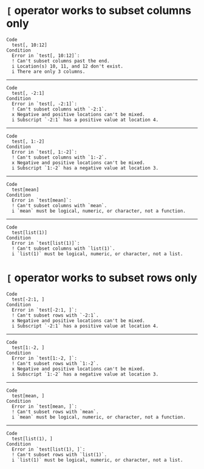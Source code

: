 # `[` operator works to subset columns only

    Code
      test[, 10:12]
    Condition
      Error in `test[, 10:12]`:
      ! Can't subset columns past the end.
      i Location(s) 10, 11, and 12 don't exist.
      i There are only 3 columns.

---

    Code
      test[, -2:1]
    Condition
      Error in `test[, -2:1]`:
      ! Can't subset columns with `-2:1`.
      x Negative and positive locations can't be mixed.
      i Subscript `-2:1` has a positive value at location 4.

---

    Code
      test[, 1:-2]
    Condition
      Error in `test[, 1:-2]`:
      ! Can't subset columns with `1:-2`.
      x Negative and positive locations can't be mixed.
      i Subscript `1:-2` has a negative value at location 3.

---

    Code
      test[mean]
    Condition
      Error in `test[mean]`:
      ! Can't subset columns with `mean`.
      i `mean` must be logical, numeric, or character, not a function.

---

    Code
      test[list(1)]
    Condition
      Error in `test[list(1)]`:
      ! Can't subset columns with `list(1)`.
      i `list(1)` must be logical, numeric, or character, not a list.

# `[` operator works to subset rows only

    Code
      test[-2:1, ]
    Condition
      Error in `test[-2:1, ]`:
      ! Can't subset rows with `-2:1`.
      x Negative and positive locations can't be mixed.
      i Subscript `-2:1` has a positive value at location 4.

---

    Code
      test[1:-2, ]
    Condition
      Error in `test[1:-2, ]`:
      ! Can't subset rows with `1:-2`.
      x Negative and positive locations can't be mixed.
      i Subscript `1:-2` has a negative value at location 3.

---

    Code
      test[mean, ]
    Condition
      Error in `test[mean, ]`:
      ! Can't subset rows with `mean`.
      i `mean` must be logical, numeric, or character, not a function.

---

    Code
      test[list(1), ]
    Condition
      Error in `test[list(1), ]`:
      ! Can't subset rows with `list(1)`.
      i `list(1)` must be logical, numeric, or character, not a list.

